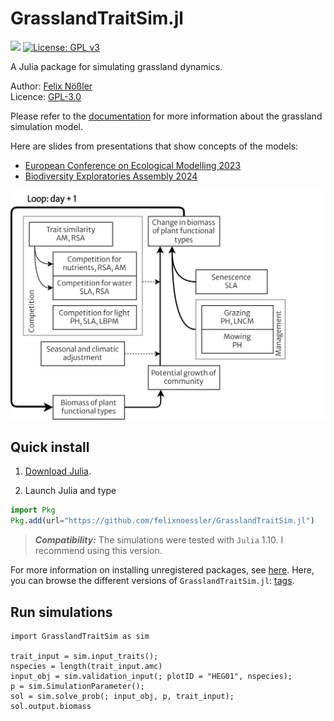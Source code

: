 # GrasslandTraitSim.jl

[![](https://img.shields.io/badge/docs-dev-blue.svg)](https://felixnoessler.github.io/GrasslandTraitSim.jl/dev/) [![License: GPL v3](https://img.shields.io/badge/License-GPL%20v3-blue.svg)](https://www.gnu.org/licenses/gpl-3.0)

A Julia package for simulating grassland dynamics.

Author: [Felix Nößler](https://github.com/FelixNoessler/)\
Licence: [GPL-3.0](https://github.com/FelixNoessler/GrasslandTraitSim.jl/blob/master/LICENSE)

Please refer to the [documentation](https://felixnoessler.github.io/GrasslandTraitSim.jl/dev/) for more information about the grassland simulation model.

Here are slides from presentations that show concepts of the models:
- [European Conference on Ecological Modelling 2023](assets/ECEM_2023_presentation.pdf)
- [Biodiversity Exploratories Assembly 2024](assets/Assembly_2024_presentation.pdf)

![](assets/biomass_dynamic_overview.png)

## Quick install

1. [Download Julia](https://julialang.org/downloads/).

2. Launch Julia and type

```julia
import Pkg
Pkg.add(url="https://github.com/felixnoessler/GrasslandTraitSim.jl")
```

> **_Compatibility:_** The simulations were tested with `Julia` 1.10. I recommend using this version.

For more information on installing unregistered packages, see [here](https://pkgdocs.julialang.org/v1/managing-packages/#Adding-unregistered-packages). Here, you can browse the different versions of `GrasslandTraitSim.jl`: [tags](https://github.com/FelixNoessler/GrasslandTraitSim.jl/tags). 

## Run simulations

```@example
import GrasslandTraitSim as sim

trait_input = sim.input_traits();
nspecies = length(trait_input.amc)
input_obj = sim.validation_input(; plotID = "HEG01", nspecies);
p = sim.SimulationParameter();
sol = sim.solve_prob(; input_obj, p, trait_input);
sol.output.biomass
```

